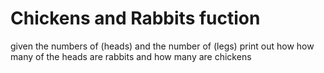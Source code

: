 # Chickens and Rabbits fuction

given the numbers of (heads) and the number of (legs) print out how how many of the heads are rabbits and how many are chickens
